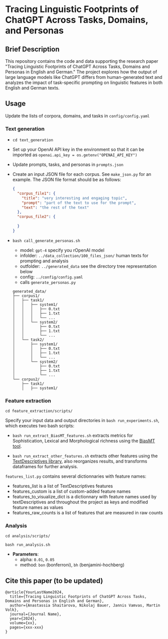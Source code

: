# Tracing Linguistic Footprints of ChatGPT Across Tasks, Domains, and Personas

## Brief Description

This repository contains the code and data supporting the research paper "Tracing Linguistic Footprints of ChatGPT Across Tasks, Domains and Personas in English and German." The project explores how the output of large language models like ChatGPT differs from human-generated text and analyzes the impact of task-specific prompting on linguistic features in both English and German texts.

## Usage

Update the lists of corpora, domains, and tasks in `config/config.yaml`

### Text generation 

- `cd text_generation`

- Set up your OpenAI API key in the environment so that it can be imported as `openai.api_key = os.getenv("OPENAI_API_KEY")`

- Update prompts, tasks, and personas in `prompts.json`

- Create an input JSON file for each corpus. See `make_json.py` for an example. The JSON file format should be as follows:
  ```json
  {
    "corpus_file1": {
      "title": "very interesting and engaging topic",
      "prompt": "part of the text to use for the prompt",
      "text": "the rest of the text"
    },
    "corpus_file2": {
      
    }
  }
  ```

- `bash call_generate_personas.sh`
  - model: `gpt-4` specify you rOpenAI model
  - infolder: `../data_collection/100_files_json/` human texts for prompting and analysis
  - outfolder: `../generated_data` see the directory tree representation below 
  - config: `../config/config.yaml`
  - calls  `generate_personas.py`
  
  ```
  generated_data/
  ├── corpus1/
  │   ├── task1/
  │   │   ├── system1/
  │   │   │   ├── 0.txt
  │   │   │   ├── 1.txt
  │   │   │   └── ...
  │   │   └── system2/
  │   │       ├── 0.txt
  │   │       ├── 1.txt
  │   │       └── ...
  │   └── task2/
  │       ├── system1/
  │       │   ├── 0.txt
  │       │   ├── 1.txt
  │       │   └── ...
  │       └── system2/
  │           ├── 0.txt
  │           ├── 1.txt
  │           └── ...
  └── corpus2/
      ├── task1/
      │   ├── system1/
  ```

### Feature extraction

`cd feature_extraction/scripts/`

Specify your input data and output directories in `bash run_experiments.sh`, which executes two bash scripts:

  - `bash run_extract_BiasMT_features.sh` extracts metrics for Sophistication, Lexical and Morphological richness using the [BiasMT tool](https://github.com/dimitarsh1/BiasMT/).

  - `bash run_extract_other_features.sh` extracts other features using the [TextDescriptives library](https://hlasse.github.io/TextDescriptives/descriptivestats.html), also reorganizes results, and transforms dataframes for further analysis.

`features_list.py` contains several dictionnaries with feature names:

- features_list is a list of TextDescriptives features
- features_custom is a list of custom-added feature names
- features_to_visualize_dict is a dictionnary with feature names used by textDescriptives and throughout the project as keys and modified feature names as values
- features_raw_counts is a list of features that are measured in raw counts

### Analysis 

`cd analysis/scripts/`

`bash run_analysis.sh`
  - **Parameters**:
    - alpha: `0.01`, `0.05`
    - method: `bon` (bonferroni), `bh` (benjamini-hochberg)

## Cite this paper (to be updated)

```
@article{YourLastName2024,
  title={Tracing Linguistic Footprints of ChatGPT Across Tasks, Domains and Personas in English and German},
  author={Anastassia Shaitarova, Nikolaj Bauer, Jannis Vamvas, Martin Volk},
  journal={Journal Name},
  year={2024},
  volume={xx},
  pages={xxx-xxx}
}
```





